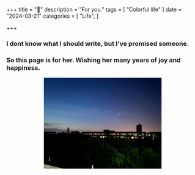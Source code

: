 +++
title = "🌹"
description = "For you."
tags = [
    "Colorful life"
]
date = "2024-03-21"
categories = [
    "Life",
]

+++

### I dont know what I should write, but I've promised someone.

### So this page is for her. Wishing her many years of joy and happiness.

<div align=center>
<img src="./figures/LabScene.jpg" style="zoom:30%;" />
</div>